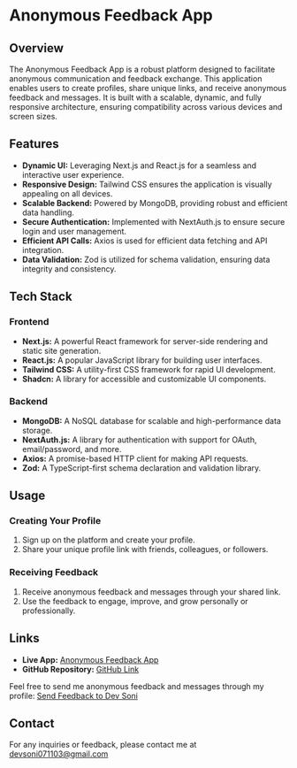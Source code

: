 # Anonymous Feedback App

## Overview
The Anonymous Feedback App is a robust platform designed to facilitate anonymous communication and feedback exchange. This application enables users to create profiles, share unique links, and receive anonymous feedback and messages. It is built with a scalable, dynamic, and fully responsive architecture, ensuring compatibility across various devices and screen sizes.

## Features
- **Dynamic UI:** Leveraging Next.js and React.js for a seamless and interactive user experience.
- **Responsive Design:** Tailwind CSS ensures the application is visually appealing on all devices.
- **Scalable Backend:** Powered by MongoDB, providing robust and efficient data handling.
- **Secure Authentication:** Implemented with NextAuth.js to ensure secure login and user management.
- **Efficient API Calls:** Axios is used for efficient data fetching and API integration.
- **Data Validation:** Zod is utilized for schema validation, ensuring data integrity and consistency.

## Tech Stack
### Frontend
- **Next.js:** A powerful React framework for server-side rendering and static site generation.
- **React.js:** A popular JavaScript library for building user interfaces.
- **Tailwind CSS:** A utility-first CSS framework for rapid UI development.
- **Shadcn:** A library for accessible and customizable UI components.

### Backend
- **MongoDB:** A NoSQL database for scalable and high-performance data storage.
- **NextAuth.js:** A library for authentication with support for OAuth, email/password, and more.
- **Axios:** A promise-based HTTP client for making API requests.
- **Zod:** A TypeScript-first schema declaration and validation library.

## Usage
### Creating Your Profile
1. Sign up on the platform and create your profile.
2. Share your unique profile link with friends, colleagues, or followers.

### Receiving Feedback
1. Receive anonymous feedback and messages through your shared link.
2. Use the feedback to engage, improve, and grow personally or professionally.

## Links
- **Live App:** [Anonymous Feedback App](https://anonymous-feedback-app-devsoni-projects.vercel.app/)
- **GitHub Repository:** [GitHub Link](https://github.com/your-github-repo/anonymous-feedback-app/)

Feel free to send me anonymous feedback and messages through my profile: [Send Feedback to Dev Soni](https://anonymous-feedback-app-devsoni-projects.vercel.app/user/devsoni)

## Contact
For any inquiries or feedback, please contact me at devsoni071103@gmail.com

